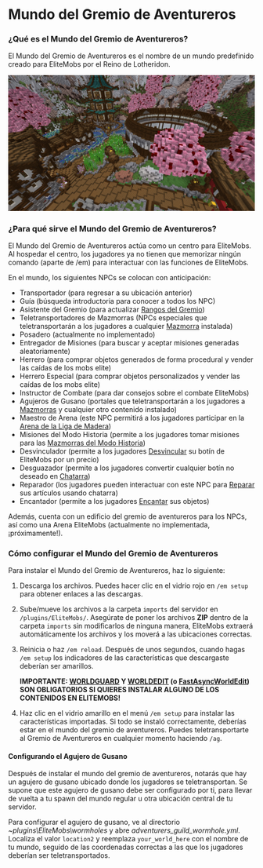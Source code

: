 # Mundo del Gremio de Aventureros

### ¿Qué es el Mundo del Gremio de Aventureros?

El Mundo del Gremio de Aventureros es el nombre de un mundo predefinido creado para EliteMobs por el Reino de Lotheridon.

![ag_pic_1.jpg](../../../img/wiki/ag_pic_1.jpg)

### ¿Para qué sirve el Mundo del Gremio de Aventureros?

El Mundo del Gremio de Aventureros actúa como un centro para EliteMobs. Al hospedar el centro, los jugadores ya no tienen que memorizar ningún comando (aparte de /em) para interactuar con las funciones de EliteMobs.

En el mundo, los siguientes NPCs se colocan con anticipación:

- Transportador (para regresar a su ubicación anterior)
- Guía (búsqueda introductoria para conocer a todos los NPC)
- Asistente del Gremio (para actualizar [Rangos del Gremio]($language$/elitemobs/understanding_the_basics_of_elitemobs.md&section=step-2:-discovering-the-economy))
- Teletransportadores de Mazmorras (NPCs especiales que teletransportarán a los jugadores a cualquier [Mazmorra]($language$/elitemobs/dungeons.md) instalada)
- Posadero (actualmente no implementado)
- Entregador de Misiones (para buscar y aceptar misiones generadas aleatoriamente)
- Herrero (para comprar objetos generados de forma procedural y vender las caídas de los mobs elite)
- Herrero Especial (para comprar objetos personalizados y vender las caídas de los mobs elite)
- Instructor de Combate (para dar consejos sobre el combate EliteMobs)
- Agujeros de Gusano (portales que teletransportarán a los jugadores a [Mazmorras]($language$elitemobs/dungeons.md) y cualquier otro contenido instalado)
- Maestro de Arena (este NPC permitirá a los jugadores participar en la [Arena de la Liga de Madera]($language$elitemobs/understanding_the_basics_of_elitemobs.md&section=arenas))
- Misiones del Modo Historia (permite a los jugadores tomar misiones para las [Mazmorras del Modo Historia](www.magmaguy.com))
- Desvinculador (permite a los jugadores [Desvincular]($language$/elitemobs/item_upgrade_system.md&section=unbinding-items) su botín de EliteMobs por un precio)
- Desguazador (permite a los jugadores convertir cualquier botín no deseado en [Chatarra]($language$/elitemobs/item_upgrade_system.md&section=scrapping-items))
- Reparador (los jugadores pueden interactuar con este NPC para [Reparar]($language$/elitemobs/item_upgrade_system.md&section=repairing-elite-items) sus artículos usando chatarra)
- Encantador (permite a los jugadores [Encantar]($language$/elitemobs/item_upgrade_system.md&section=enchanting-elite-items) sus objetos)

Además, cuenta con un edificio del gremio de aventureros para los NPCs, así como una Arena EliteMobs (actualmente no implementada, ¡próximamente!).

### Cómo configurar el Mundo del Gremio de Aventureros

Para instalar el Mundo del Gremio de Aventureros, haz lo siguiente:

1. Descarga los archivos. Puedes hacer clic en el vidrio rojo en `/em setup` para obtener enlaces a las descargas.

2. Sube/mueve los archivos a la carpeta `imports` del servidor en `/plugins/EliteMobs/`. Asegúrate de poner los archivos **ZIP** dentro de la carpeta `imports` sin modificarlos de ninguna manera, EliteMobs extraerá automáticamente los archivos y los moverá a las ubicaciones correctas.

3. Reinicia o haz `/em reload`. Después de unos segundos, cuando hagas `/em setup` los indicadores de las características que descargaste deberían ser amarillos.

   **IMPORTANTE: [WORLDGUARD](https://dev.bukkit.org/projects/worldguard) Y [WORLDEDIT](https://dev.bukkit.org/projects/worldedit) (o [FastAsyncWorldEdit](https://www.spigotmc.org/resources/fastasyncworldedit.13932/)) SON OBLIGATORIOS SI QUIERES INSTALAR ALGUNO DE LOS CONTENIDOS EN ELITEMOBS!**

4. Haz clic en el vidrio amarillo en el menú `/em setup` para instalar las características importadas. Si todo se instaló correctamente, deberías estar en el mundo del gremio de aventureros. Puedes teletransportarte al Gremio de Aventureros en cualquier momento haciendo `/ag`.

#### Configurando el Agujero de Gusano

Después de instalar el mundo del gremio de aventureros, notarás que hay un agujero de gusano ubicado donde los jugadores se teletransportan. Se supone que este agujero de gusano debe ser configurado por ti, para llevar de vuelta a tu spawn del mundo regular u otra ubicación central de tu servidor.

Para configurar el agujero de gusano, ve al directorio *~plugins\EliteMobs\wormholes* y abre *adventurers_guild_wormhole.yml*. Localiza el valor `location2` y reemplaza `your_world_here` con el nombre de tu mundo, seguido de las coordenadas correctas a las que los jugadores deberían ser teletransportados.